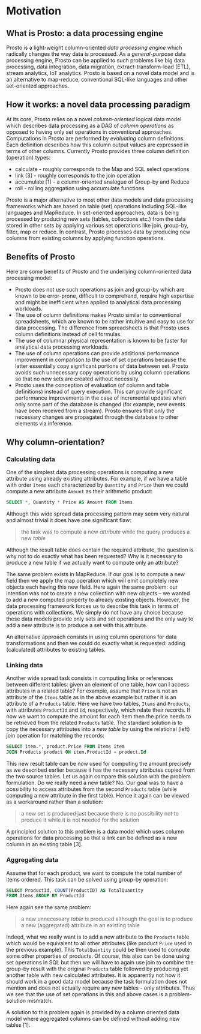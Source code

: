 # Motivation

## What is Prosto: a data processing engine

Prosto is a light-weight column-oriented *data processing engine* which radically changes the way data is processed. As a *general-purpose* data processing engine, Prosto can be applied to such problems like big data processing, data integration, data migration, extract-transform-load (ETL), stream analytics, IoT analytics. Prosto is based on a novel data model and is an alternative to map-reduce, conventional SQL-like languages and other set-oriented approaches.

## How it works: a novel data processing paradigm

At its core, Prosto relies on a novel *column-oriented* logical data model which describes data processing as a DAG of *column operations* as opposed to having only set operations in conventional approaches. Computations in Prosto are performed by *evaluating* column definitions. Each definition describes how this column output values are expressed in terms of other columns. Currently Prosto provides three column definition (operation) types:

* calculate - roughly corresponds to the Map and SQL select operations
* link [3] - roughly corresponds to the join operation
* accumulate [1] - a column-oriented analogue of Group-by and Reduce
* roll - rolling aggregation using accumulate functions

Prosto is a major alternative to most other data models and data processing frameworks which are based on table (set) operations including SQL-like languages and MapReduce. In set-oriented approaches, data is being processed by producing new sets (tables, collections etc.) from the data stored in other sets by applying various set operations like join, group-by, filter, map or reduce. In contrast, Prosto processes data by producing new columns from existing columns by applying function operations.

## Benefits of Prosto

Here are some benefits of Prosto and the underlying column-oriented data processing model:

* Prosto does not use such operations as join and group-by which are known to be error-prone, difficult to comprehend, require high expertise and might be inefficient when applied to analytical data processing workloads.
* The use of column definitions makes Prosto similar to conventional spreadsheets, which are known to be rather intuitive and easy to use for data processing. The difference from spreadsheets is that Prosto uses column definitions instead of cell formulas.
* The use of columnar physical representation is known to be faster for analytical data processing workloads.
* The use of column operations can provide additional performance improvement in comparison to the use of set operations because the latter essentially copy significant portions of data between set. Prosto avoids such unnecessary copy operations by using column operations so that no new sets are created without necessity.
* Prosto uses the conception of evaluation (of column and table definitions) instead of query execution. This can provide significant performance improvements in the case of incremental updates when only some part of the database is changed (for example, new events have been received from a stream). Prosto ensures that only the necessary changes are propagated through the database to other elements via inference.

## Why column-orientation?

### Calculating data

One of the simplest data processing operations is computing a new attribute using already existing attributes. For example, if we have a table with order `Items` each characterized by `Quantity` and `Price` then we could compute a new attribute `Amount` as their arithmetic product:

```sql
SELECT *, Quantity * Price AS Amount FROM Items
```

Although this wide spread data processing pattern may seem very natural and almost trivial it does have one significant flaw: 

> the task was to compute a new *attribute* while the query produces a new *table*

Although the result table does contain the required attribute, the question is why not to do exactly what has been requested? Why is it necessary to produce a new table if we actually want to compute only an attribute?

The same problem exists in MapReduce. If our goal is to compute a new field then we apply the map operation which will emit completely new objects each having this new field. Here again the same problem: our intention was not to create a new collection with new objects – we wanted to add a new computed property to already existing objects. However, the data processing framework forces us to describe this task in terms of operations with collections. We simply do not have any choice because these data models provide only sets and set operations and the only way to add a new attribute is to produce a set with this attribute.

An alternative approach consists in using column operations for data transformations and then we could do exactly what is requested: adding (calculated) attributes to existing tables.

### Linking data

Another wide spread task consists in computing links or references between different tables: given an element of one table, how can I access attributes in a related table? For example, assume that `Price` is not an attribute of the `Items` table as in the above example but rather it is an attribute of a `Products` table. Here we have two tables, `Items` and `Products`, with attributes `ProductId` and `Id`, respectively, which relate their records. If now we want to compute the amount for each item then the price needs to be retrieved from the related `Products` table. The standard solution is to copy the necessary attributes into a *new table* by using the relational (left) join operation for matching the records:

```sql
SELECT item.*, product.Price FROM Items item
JOIN Products product ON item.ProductId = product.Id
```

This new result table can be now used for computing the amount precisely as we described earlier because it has the necessary attributes copied from the two source tables. Let us again compare this solution with the problem formulation. Do we really need a new table? No. Our goal was to have a possibility to access attributes from the second `Products` table (while computing a new attribute in the first table). Hence it again can be viewed as a workaround rather than a solution:

> a new set is produced just because there is no possibility not to produce it while it is not needed for the solution

A principled solution to this problem is a data model which uses column operations for data processing so that a link can be defined as a new column in an existing table [3].

### Aggregating data

Assume that for each product, we want to compute the total number of items ordered. This task can be solved using group-by operation:

```sql
SELECT ProductId, COUNT(ProductID) AS TotalQuantity
FROM Items GROUP BY ProductId
```

Here again see the same problem:

> a new unnecessary *table* is produced although the goal is to produce a new (aggregated) attribute in an existing table

Indeed, what we really want is to add a new attribute to the `Products` table which would be equivalent to all other attributes (like product `Price` used in the previous example). This `TotalQuantity` could be then used to compute some other properties of products. Of course, this also can be done using set operations in SQL but then we will have to again use join to combine the group-by result with the original `Products` table followed by producing yet another table with new calculated attributes. It is apparently not how it should work in a good data model because the task formulation does not mention and does not actually require any new tables - only attributes. Thus we see that the use of set operations in this and above cases is a problem-solution mismatch.

A solution to this problem again is provided by a column oriented data model where aggregated columns can be defined without adding new tables [1].
